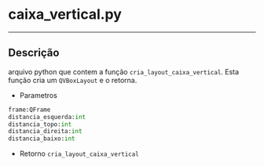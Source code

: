 # caixa_vertical.py
---

## Descrição
arquivo python que contem a função `cria_layout_caixa_vertical`.
Esta função cria um `QVBoxLayout` e o retorna.


* Parametros
```python
frame:QFrame
distancia_esquerda:int
distancia_topo:int
distancia_direita:int
distancia_baixo:int
```

* Retorno `cria_layout_caixa_vertical`